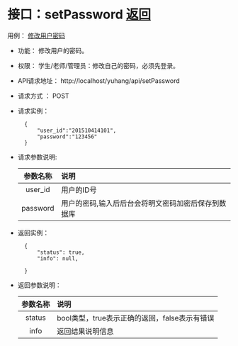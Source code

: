 # 接口：setPassword  [返回](../README.md)
用例： [修改用户密码](../user/修改用户密码用例.md)

- 功能：
    修改用户的密码。

- 权限：
    学生/老师/管理员：修改自己的密码，必须先登录。

- API请求地址：
     http://localhost/yuhang/api/setPassword

- 请求方式 ：
    POST

- 请求实例：

        {
            "user_id":"201510414101",
            "password":"123456"
        }

- 请求参数说明:

  |参数名称|说明|
  |:---------:|:--------------------------------------------------------|
  |user_id|用户的ID号|
  |password|用户的密码,输入后后台会将明文密码加密后保存到数据库|

- 返回实例：

        {
            "status": true,
            "info": null,

        }

- 返回参数说明：

  |参数名称|说明|
  |:---------:|:--------------------------------------------------------|
  |status|bool类型，true表示正确的返回，false表示有错误|
  |info|返回结果说明信息|